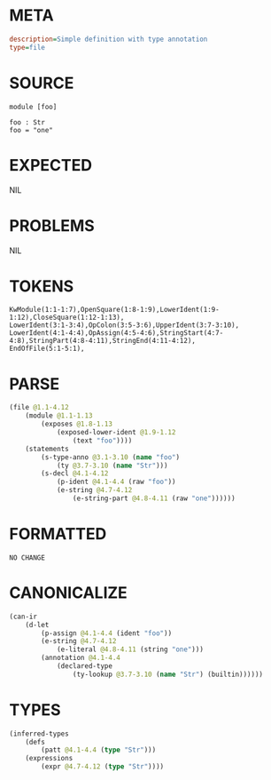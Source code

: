 # META
~~~ini
description=Simple definition with type annotation
type=file
~~~
# SOURCE
~~~roc
module [foo]

foo : Str
foo = "one"
~~~
# EXPECTED
NIL
# PROBLEMS
NIL
# TOKENS
~~~zig
KwModule(1:1-1:7),OpenSquare(1:8-1:9),LowerIdent(1:9-1:12),CloseSquare(1:12-1:13),
LowerIdent(3:1-3:4),OpColon(3:5-3:6),UpperIdent(3:7-3:10),
LowerIdent(4:1-4:4),OpAssign(4:5-4:6),StringStart(4:7-4:8),StringPart(4:8-4:11),StringEnd(4:11-4:12),
EndOfFile(5:1-5:1),
~~~
# PARSE
~~~clojure
(file @1.1-4.12
	(module @1.1-1.13
		(exposes @1.8-1.13
			(exposed-lower-ident @1.9-1.12
				(text "foo"))))
	(statements
		(s-type-anno @3.1-3.10 (name "foo")
			(ty @3.7-3.10 (name "Str")))
		(s-decl @4.1-4.12
			(p-ident @4.1-4.4 (raw "foo"))
			(e-string @4.7-4.12
				(e-string-part @4.8-4.11 (raw "one"))))))
~~~
# FORMATTED
~~~roc
NO CHANGE
~~~
# CANONICALIZE
~~~clojure
(can-ir
	(d-let
		(p-assign @4.1-4.4 (ident "foo"))
		(e-string @4.7-4.12
			(e-literal @4.8-4.11 (string "one")))
		(annotation @4.1-4.4
			(declared-type
				(ty-lookup @3.7-3.10 (name "Str") (builtin))))))
~~~
# TYPES
~~~clojure
(inferred-types
	(defs
		(patt @4.1-4.4 (type "Str")))
	(expressions
		(expr @4.7-4.12 (type "Str"))))
~~~
